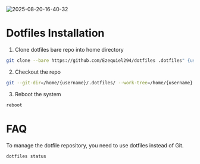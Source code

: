 ![2025-08-20-16-40-32](https://github.com/user-attachments/assets/e5226f75-8ac7-4c3f-95f6-25b7af57970f)

# Dotfiles Installation

1. Clone dotfiles bare repo into home directory
```bash
git clone --bare https://github.com/Ezequiel294/dotfiles .dotfiles" {username}
```

2. Checkout the repo
```bash
git --git-dir=/home/{username}/.dotfiles/ --work-tree=/home/{username} checkout --force" {username}
```

3. Reboot the system
```bash
reboot
```

# FAQ

To manage the dotfile repository, you need to use dotfiles instead of Git.
```bash
dotfiles status
```
